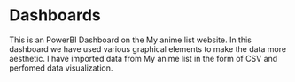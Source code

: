 # Dashboards
This is an PowerBI Dashboard on the My anime list website.
In this dashboard we have used various graphical elements to make the data more aesthetic.
I have imported data from My anime list in the form of CSV and perfomed data visualization.
